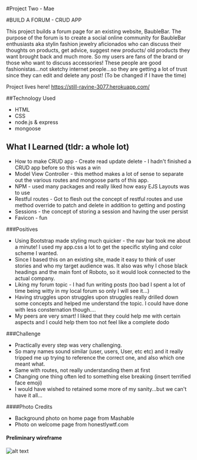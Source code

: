 #Project Two - Mae

#BUILD A FORUM - CRUD APP

This project builds a forum page for an existing website, BaubleBar. The purpose of the forum is to create a social online community for BaubleBar enthusiasts aka stylin fashion jewelry aficionados who can discuss their thoughts on products, get advice, suggest new products/ old products they want brought back and much more. So my users are fans of the brand or those who want to discuss accessories! These people are good fashionistas...not sketchy internet people...so they are getting a lot of trust since they can edit and delete any post! (To be changed if I have the time)

Project lives here! https://still-ravine-3077.herokuapp.com/


##Technology Used
- HTML
- CSS
- node.js & express
- mongoose

## What I Learned (tldr: a whole lot)

- How to make CRUD app - Create read update delete - I hadn't finished a CRUD app before so this was a win
- Model View Controller - this method makes a lot of sense to separate out the various routes and mongoose parts of this app.
- NPM - used many packages and really liked how easy EJS Layouts was to use 
- Restful routes - Got to flesh out the concept of restful routes and use method override to patch and delete in addition to getting and posting
- Sessions - the concept of storing a session and having the user persist
- Favicon - fun 

###Positives
- Using Bootstrap made styling much quicker - the nav bar took me about a minute! I used my app.css a lot to get the specific styling and color scheme I wanted.
- Since I based this on an existing site, made it easy to think of user stories and who my target audience was. It also was why I chose black headings and the main font of Roboto, so it would look connected to the actual company.
- Liking my forum topic - I had fun writing posts (too bad I spent a lot of time being witty in my local forum so only I will see it...)
- Having struggles upon struggles upon struggles really drilled down some concepts and helped me understand the topic. I could have done with less consternation though....
- My peers are very smart! I liked that they could help me with certain aspects and I could help them too not feel like a complete dodo


###Challenge 
- Practically every step was very challenging. 
- So many names sound similar (user, users, User, etc etc) and it really tripped me up trying to reference the correct one, and also which one meant what.
- Same with routes, not really understanding them at first
- Changing one thing often led to something else breaking (insert terrified face emoji) 
- I would have wished to retained some more of my sanity...but we can't have it all... 

####Photo Credits
- Background photo on home page from Mashable 
- Photo on welcome page from honestlywtf.com

#### Preliminary wireframe
![alt text](/images/screenshot.png "Prelim wireframe")